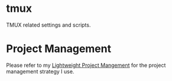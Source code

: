 # tmux
TMUX related settings and scripts.

# Project Management
Please refer to my [Lightweight Project Mangement](https://github.com/Traap/lpm)
for the project management strategy I use.
